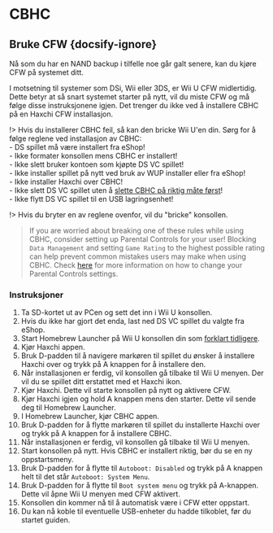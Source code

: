 # CBHC

## Bruke CFW {docsify-ignore}

Nå som du har en NAND backup i tilfelle noe går galt senere, kan du kjøre CFW på systemet ditt.

I motsetning til systemer som DSi, Wii eller 3DS, er Wii U CFW midlertidig. Dette betyr at så snart systemet starter på nytt, vil du miste CFW og må følge disse instruksjonene igjen. Det trenger du ikke ved å installere CBHC på en Haxchi CFW installasjon.

!> Hvis du installerer CBHC feil, så kan den bricke Wii U'en din. Sørg for å følge reglene ved installasjon av CBHC: <br>- DS spillet må være installert fra eShop! <br>- Ikke formater konsollen mens CBHC er installert! <br>- Ikke slett bruker kontoen som kjøpte DS VC spillet! <br>- Ikke installer spillet på nytt ved bruk av WUP installer eller fra eShop! <br>- Ikke installer Haxchi over CBHC! <br>- Ikke slett DS VC spillet uten å [slette CBHC på riktig måte først](../uninstall-cbhc)! <br>- Ikke flytt DS VC spillet til en USB lagringsenhet!

!> Hvis du bryter en av reglene ovenfor, vil du "bricke" konsollen.

> If you are worried about breaking one of these rules while using CBHC, consider setting up Parental Controls for your user! Blocking `Data Management` and setting `Game Rating` to the highest possible rating can help prevent common mistakes users may make when using CBHC. Check [here](https://en-americas-support.nintendo.com/app/answers/detail/a_id/1081/~/how-to-change-parental-controls) for more information on how to change your Parental Controls settings.

### Instruksjoner

1. Ta SD-kortet ut av PCen og sett det inn i Wii U konsollen.
1. Hvis du ikke har gjort det enda, last ned DS VC spillet du valgte fra eShop.
1. Start Homebrew Launcher på Wii U konsollen din som [forklart tidligere](browser-exploit).
1. Kjør Haxchi appen.
1. Bruk D-padden til å navigere markøren til spillet du ønsker å installere Haxchi over og trykk på A knappen for å installere den.
1. Når installasjonen er ferdig, vil konsollen gå tilbake til Wii U menyen. Der vil du se spillet ditt erstattet med et Haxchi ikon.
1. Kjør Haxchi. Dette vil starte konsollen på nytt og aktivere CFW.
1. Kjør Haxchi igjen og hold A knappen mens den starter. Dette vil sende deg til Homebrew Launcher.
1. I Homebrew Launcher, kjør CBHC appen.
1. Bruk D-padden for å flytte markøren til spillet du installerte Haxchi over og trykk på A knappen for å installere CBHC.
1. Når installasjonen er ferdig, vil konsollen gå tilbake til Wii U menyen.
1. Start konsollen på nytt. Hvis CBHC er installert riktig, bør du se en ny oppstartsmeny.
1. Bruk D-padden for å flytte til `Autoboot: Disabled` og trykk på A knappen helt til det står `Autoboot: System Menu`.
1. Bruk D-padden for å flytte til `Boot system menu` og trykk på A-knappen. Dette vil åpne Wii U menyen med CFW aktivert.
1. Konsollen din kommer nå til å automatisk være i CFW etter oppstart.
1. Du kan nå koble til eventuelle USB-enheter du hadde tilkoblet, før du startet guiden.